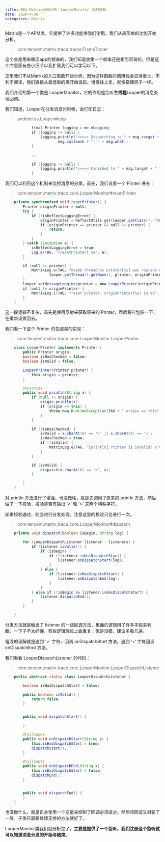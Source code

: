 ```yaml
---
title: 001-Matrix源码分析：LooperMonitor 监测基石
date: 2020-4-06
categories: Matrix
---
```




Matrix是一个APM库，它提供了许多功能供我们使用。我们从最简单的功能开始分析。

> com.tencent.matrix.trace.tracer.FrameTracer

这个类是用来展示app的帧率的，我们知道收集一个帧率还是相当容易的，但是这个库里面有些小细节以及扩展我们可以学习以下。

这里我们不从Matrix的入口函数开始分析，因为这样函数的调用栈会显得很长，不利于阅读，我们直接从最低层的类开始说起，慢慢往上走，就像搭建房子一样。

我们介绍的第一个类是 LooperMonitor，它的作用是监听**主线程**Looper的消息处理回调。

我们知道，Looper在分发消息的时候，会打印日志：

> android.os.Looper#loop

```java
            final Printer logging = me.mLogging;
            if (logging != null) {
                logging.println(">>>>> Dispatching to " + msg.target + " " +
                        msg.callback + ": " + msg.what);
            }

			...
                
            if (logging != null) {
                logging.println("<<<<< Finished to " + msg.target + " " + msg.callback);
            }
```

我们可以利用这个机制来监控消息的分发。首先，我们设置一个 Printer 进去：

> com.tencent.matrix.trace.core.LooperMonitor#resetPrinter

```java
    private synchronized void resetPrinter() {
        Printer originPrinter = null;
        try {
            if (!isReflectLoggingError) {
                originPrinter = ReflectUtils.get(looper.getClass(), "mLogging", looper);
                if (originPrinter == printer && null != printer) {
                    return;
                }
            }
        } catch (Exception e) {
            isReflectLoggingError = true;
            Log.e(TAG, "[resetPrinter] %s", e);
        }

        if (null != printer) {
            MatrixLog.w(TAG, "maybe thread:%s printer[%s] was replace other[%s]!",
                    looper.getThread().getName(), printer, originPrinter);
        }
        looper.setMessageLogging(printer = new LooperPrinter(originPrinter));
        if (null != originPrinter) {
            MatrixLog.i(TAG, "reset printer, originPrinter[%s] in %s", originPrinter, looper.getThread().getName());
        }
    }
```

这一段逻辑不复杂，首先是使用反射来获取原来的 Printer，然后将它包装一下，在重新设置回去。

我们看一下这个 Printer 的包装类的实现：

> com.tencent.matrix.trace.core.LooperMonitor.LooperPrinter

```java
    class LooperPrinter implements Printer {
        public Printer origin;
        boolean isHasChecked = false;
        boolean isValid = false;

        LooperPrinter(Printer printer) {
            this.origin = printer;
        }

        @Override
        public void println(String x) {
            if (null != origin) {
                origin.println(x);
                if (origin == this) {
                    throw new RuntimeException(TAG + " origin == this");
                }
            }

            if (!isHasChecked) {
                isValid = x.charAt(0) == '>' || x.charAt(0) == '<';
                isHasChecked = true;
                if (!isValid) {
                    MatrixLog.e(TAG, "[println] Printer is inValid! x:%s", x);
                }
            }

            if (isValid) {
                dispatch(x.charAt(0) == '>', x);
            }

        }
    }
```

对 println 方法进行了增强，也没做啥，就是先调用了原来的 println 方法，然后做了一下校验，校验是否有输出 ‘<’ 和 '>' 这两个特殊字符。

如果校验通过，则会进行分发处理。注意这里的校验只会进行一次。

> com.tencent.matrix.trace.core.LooperMonitor#dispatch

```java
    private void dispatch(boolean isBegin, String log) {

        for (LooperDispatchListener listener : listeners) {
            if (listener.isValid()) {
                if (isBegin) {
                    if (!listener.isHasDispatchStart) {
                        listener.onDispatchStart(log);
                    }
                } else {
                    if (listener.isHasDispatchStart) {
                        listener.onDispatchEnd(log);
                    }
                }
            } else if (!isBegin && listener.isHasDispatchStart) {
                listener.dispatchEnd();
            }
        }

    }
```

分发方法就是触发了 listener 的一些回调方法，里面的逻辑用了许多字段来判断，一下子不太好懂，有些逻辑理论上会重复，但是没错，建议多看几遍。

粗浅的理解就是遇到 '>' 字符，回调 onDispatchStart 方法，遇到 ‘<’ 字符回调 onDispatchEnd 方法。

我们看看 LooperDispatchListener 的代码：

> com.tencent.matrix.trace.core.LooperMonitor.LooperDispatchListener

```java
    public abstract static class LooperDispatchListener {

        boolean isHasDispatchStart = false;

        public boolean isValid() {
            return false;
        }


        public void dispatchStart() {

        }

        @CallSuper
        public void onDispatchStart(String x) {
            this.isHasDispatchStart = true;
            dispatchStart();
        }

        @CallSuper
        public void onDispatchEnd(String x) {
            this.isHasDispatchStart = false;
            dispatchEnd();
        }


        public void dispatchEnd() {
        }
    }
```

也没做什么，就是自身使用一个变量来控制了回调必须成对。然后将回调又封装了一层，子类只需要处理无参的方法就好了。

LooperMonitor类我们就分析完了，**主要是提供了一个监听，我们注册这个监听就可以知道消息分发的开始与结束**。